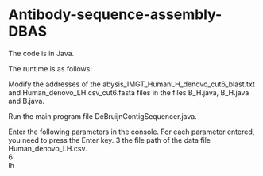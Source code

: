 # Antibody-sequence-assembly-DBAS
  The code is in Java.

The runtime is as follows:
  
  Modify the addresses of the abysis_IMGT_HumanLH_denovo_cut6_blast.txt and Human_denovo_LH.csv_cut6.fasta files in the files B_H.java, B_H.java and B.java.
  
  Run the main program file DeBruijnContigSequencer.java.
  
  Enter the following parameters in the console. For each parameter entered, you need to press the Enter key.
    3
    the file path of the data file Human_denovo_LH.csv.  
    6  
    lh
